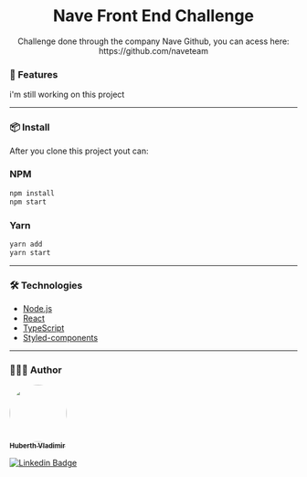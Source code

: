 <h1 align="center">Nave Front End Challenge</h1>
<p align="center">
Challenge done through the company Nave Github, you can acess here: https://github.com/naveteam
</p>

### 🚧 Features

i'm still working on this project

<hr>

### 📦 Install
After you clone this project yout can:
<h3>NPM </h3>

```bash
npm install
npm start
```

<h3>Yarn</h3>

```bash
yarn add
yarn start
```
<hr>

### 🛠 Technologies
 
 - [Node.js](https://nodejs.org/en/)
 - [React](https://pt-br.reactjs.org/)
- [TypeScript](https://www.typescriptlang.org/)
- [Styled-components](https://styled-components.com/)

<hr>

### 👨🏾‍💻 Author
<a href="https://github.com/HuberthVladimir">
 <img style="border-radius: 100px;" src="https://github.com/huberthvladimir.png" width="100px;" alt=""/>
 <br />
 <sub style="margin-bottom: 3px;"><b>Huberth Vladimir</b></sub></a>
 
 [![Linkedin Badge](https://img.shields.io/badge/-Huberth-blue?style=flat-square&logo=Linkedin&logoColor=white&link=https://www.linkedin.com/in/huberth-vladimir/)](https://www.linkedin.com/in/huberth-vladimir/)
